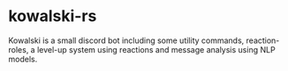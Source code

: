 # kowalski-rs
Kowalski is a small discord bot including some utility commands, reaction-roles, a level-up system using reactions and
message analysis using NLP models.
